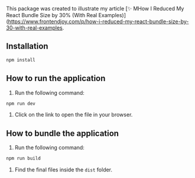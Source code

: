 This package was created to illustrate my article [✨ MHow I Reduced My React Bundle Size by 30% (With Real Examples)](https://www.frontendjoy.com/p/how-i-reduced-my-react-bundle-size-by-30-with-real-examples.

## Installation
```bash
npm install
```

## How to run the application

1. Run the following command:
```bash
npm run dev
```

1. Click on the link to open the file in your browser.

## How to bundle the application

1. Run the following command:
```bash
npm run build
```
1. Find the final files inside the `dist` folder.
